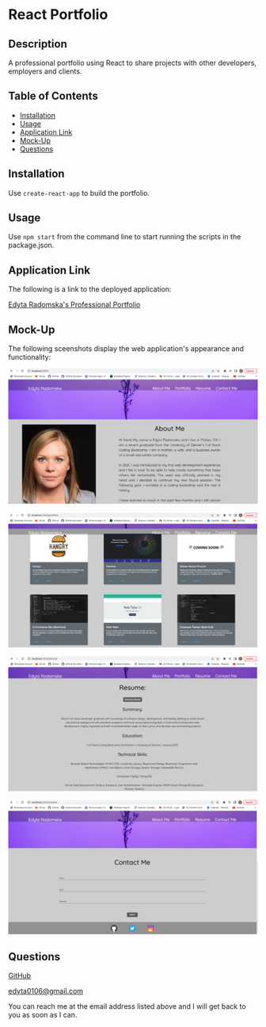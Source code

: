 # React Portfolio

## Description

A professional portfolio using React to share projects with other developers, employers and clients.

## Table of Contents

- [Installation](#installation)
- [Usage](#usage)
- [Application Link](#application-link)
- [Mock-Up](#mock-up)
- [Questions](#questions)

## Installation

Use `create-react-app` to build the portfolio.

## Usage

Use `npm start` from the command line to start running the scripts in the package.json.

## Application Link

The following is a link to the deployed application:

[Edyta Radomska's Professional Portfolio](https://young-caverns-04376.herokuapp.com/)

## Mock-Up

The following sceenshots display the web application's appearance and functionality:

![About Me](./assets/AboutMe.png)

![Portfolio](./assets/Portfolio.png)

![Resume](./assets/Resume.png)

![Contact Me](./assets/Contact.png)

## Questions

[GitHub](https://github.com/edyta0106)

edyta0106@gmail.com

You can reach me at the email address listed above and I will get back to you as soon as I can.
